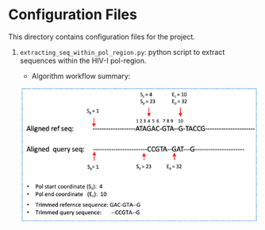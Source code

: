# Configuration Files

This directory contains configuration files for the project.

1. `extracting_seq_within_pol_region.py`: python script to extract sequences within the HIV-I pol-region.
   - Algorithm workflow summary:
   
   ![Workflow Summary](../figures/pol_region_finder_extractor.png)
